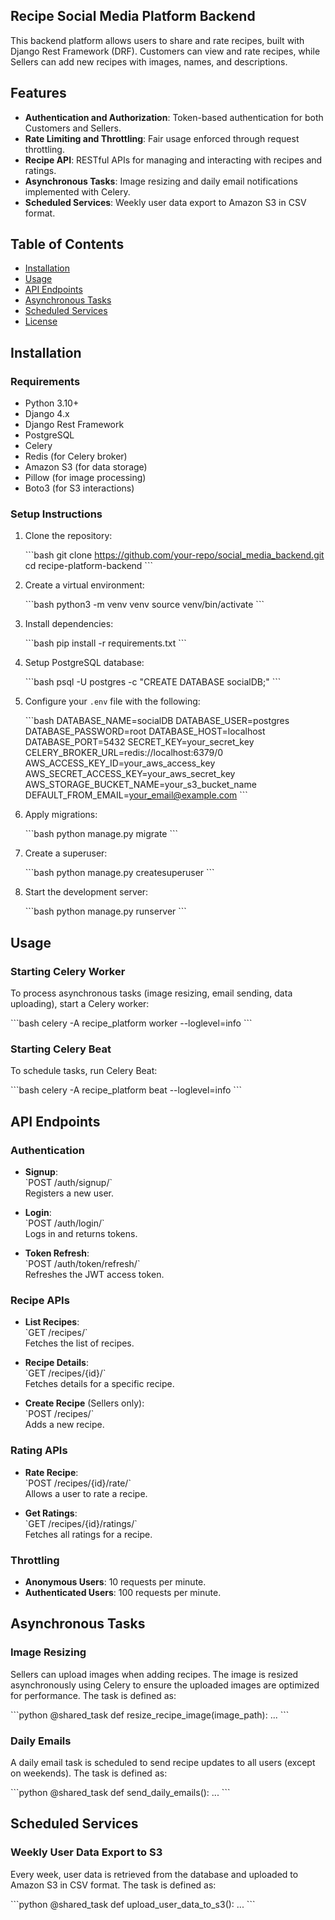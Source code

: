 
## Recipe Social Media Platform Backend

This backend platform allows users to share and rate recipes, built with Django Rest Framework (DRF). Customers can view and rate recipes, while Sellers can add new recipes with images, names, and descriptions.

## Features

- **Authentication and Authorization**: Token-based authentication for both Customers and Sellers.
- **Rate Limiting and Throttling**: Fair usage enforced through request throttling.
- **Recipe API**: RESTful APIs for managing and interacting with recipes and ratings.
- **Asynchronous Tasks**: Image resizing and daily email notifications implemented with Celery.
- **Scheduled Services**: Weekly user data export to Amazon S3 in CSV format.

## Table of Contents

- [Installation](#installation)
- [Usage](#usage)
- [API Endpoints](#api-endpoints)
- [Asynchronous Tasks](#asynchronous-tasks)
- [Scheduled Services](#scheduled-services)
- [License](#license)

## Installation

### Requirements

- Python 3.10+
- Django 4.x
- Django Rest Framework
- PostgreSQL
- Celery
- Redis (for Celery broker)
- Amazon S3 (for data storage)
- Pillow (for image processing)
- Boto3 (for S3 interactions)

### Setup Instructions

1. Clone the repository:

   \`\`\`bash
   git clone https://github.com/your-repo/social_media_backend.git
   cd recipe-platform-backend
   \`\`\`

2. Create a virtual environment:

   \`\`\`bash
   python3 -m venv venv
   source venv/bin/activate
   \`\`\`

3. Install dependencies:

   \`\`\`bash
   pip install -r requirements.txt
   \`\`\`

4. Setup PostgreSQL database:

   \`\`\`bash
   psql -U postgres -c "CREATE DATABASE socialDB;"
   \`\`\`

5. Configure your `.env` file with the following:

   \`\`\`bash
   DATABASE_NAME=socialDB
   DATABASE_USER=postgres
   DATABASE_PASSWORD=root
   DATABASE_HOST=localhost
   DATABASE_PORT=5432
   SECRET_KEY=your_secret_key
   CELERY_BROKER_URL=redis://localhost:6379/0
   AWS_ACCESS_KEY_ID=your_aws_access_key
   AWS_SECRET_ACCESS_KEY=your_aws_secret_key
   AWS_STORAGE_BUCKET_NAME=your_s3_bucket_name
   DEFAULT_FROM_EMAIL=your_email@example.com
   \`\`\`

6. Apply migrations:

   \`\`\`bash
   python manage.py migrate
   \`\`\`

7. Create a superuser:

   \`\`\`bash
   python manage.py createsuperuser
   \`\`\`

8. Start the development server:

   \`\`\`bash
   python manage.py runserver
   \`\`\`

## Usage

### Starting Celery Worker

To process asynchronous tasks (image resizing, email sending, data uploading), start a Celery worker:

\`\`\`bash
celery -A recipe_platform worker --loglevel=info
\`\`\`

### Starting Celery Beat

To schedule tasks, run Celery Beat:

\`\`\`bash
celery -A recipe_platform beat --loglevel=info
\`\`\`

## API Endpoints

### Authentication

- **Signup**:  
  \`POST /auth/signup/\`  
  Registers a new user.

- **Login**:  
  \`POST /auth/login/\`  
  Logs in and returns tokens.

- **Token Refresh**:  
  \`POST /auth/token/refresh/\`  
  Refreshes the JWT access token.

### Recipe APIs

- **List Recipes**:  
  \`GET /recipes/\`  
  Fetches the list of recipes.

- **Recipe Details**:  
  \`GET /recipes/{id}/\`  
  Fetches details for a specific recipe.

- **Create Recipe** (Sellers only):  
  \`POST /recipes/\`  
  Adds a new recipe.

### Rating APIs

- **Rate Recipe**:  
  \`POST /recipes/{id}/rate/\`  
  Allows a user to rate a recipe.

- **Get Ratings**:  
  \`GET /recipes/{id}/ratings/\`  
  Fetches all ratings for a recipe.

### Throttling

- **Anonymous Users**: 10 requests per minute.
- **Authenticated Users**: 100 requests per minute.

## Asynchronous Tasks

### Image Resizing

Sellers can upload images when adding recipes. The image is resized asynchronously using Celery to ensure the uploaded images are optimized for performance. The task is defined as:

\`\`\`python
@shared_task
def resize_recipe_image(image_path):
    ...
\`\`\`

### Daily Emails

A daily email task is scheduled to send recipe updates to all users (except on weekends). The task is defined as:

\`\`\`python
@shared_task
def send_daily_emails():
    ...
\`\`\`

## Scheduled Services

### Weekly User Data Export to S3

Every week, user data is retrieved from the database and uploaded to Amazon S3 in CSV format. The task is defined as:

\`\`\`python
@shared_task
def upload_user_data_to_s3():
    ...
\`\`\`


